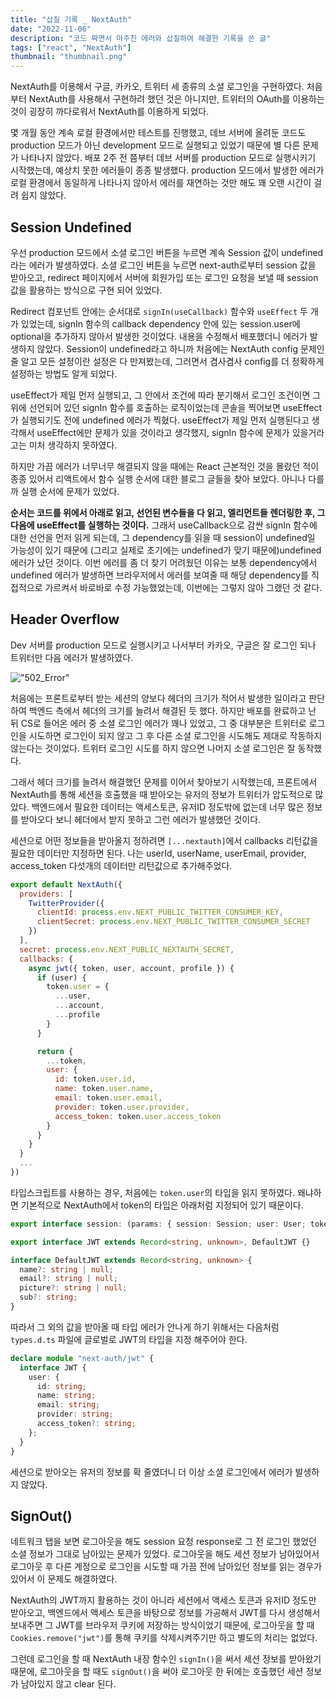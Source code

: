 ```yaml
---
title: "삽질 기록 _ NextAuth"
date: "2022-11-06"
description: "코드 짜면서 마주친 에러와 삽질하여 해결한 기록을 쓴 글"
tags: ["react", "NextAuth"]
thumbnail: "thumbnail.png"
---
```


NextAuth를 이용해서 구글, 카카오, 트위터 세 종류의 소셜 로그인을 구현하였다. 처음부터 NextAuth를 사용해서 구현하려 했던 것은 아니지만,
트위터의 OAuth를 이용하는 것이 굉장히 까다로워서 NextAuth를 이용하게 되었다.

몇 개월 동안 계속 로컬 환경에서만 테스트를 진행했고, 데브 서버에 올려둔 코드도 production 모드가 아닌 development 모드로 실행되고 있었기 때문에 별 다른 문제가 나타나지 않았다.
배포 2주 전 쯤부터 데브 서버를 production 모드로 실행시키기 시작했는데, 예상치 못한 에러들이 종종 발생했다.
production 모드에서 발생한 에러가 로컬 환경에서 동일하게 나타나지 않아서 에러를 재연하는 것만 해도 꽤 오랜 시간이 걸려 쉽지 않았다.

## Session Undefined

우선 production 모드에서 소셜 로그인 버튼을 누르면 계속 Session 값이 undefined라는 에러가 발생하였다.
소셜 로그인 버튼을 누르면 next-auth로부터 session 값을 받아오고, redirect 페이지에서 서버에 회원가입 또는 로그인 요청을 보낼 때 session 값을 활용하는 방식으로 구현 되어 있었다.

Redirect 컴포넌트 안에는 순서대로 `signIn(useCallback)` 함수와 `useEffect` 두 개가 있었는데, signIn 함수의 callback dependency 안에 있는 session.user에 optional을 추가하지 않아서 발생한 것이었다. 내용을 수정해서 배포했더니 에러가 발생하지 않았다. Session이 undefined라고 하니까 처음에는 NextAuth config 문제인 줄 알고 모든 설정이란 설정은 다 만져봤는데, 그러면서 겸사겸사 config를 더 정확하게 설정하는 방법도 알게 되었다.

useEffect가 제일 먼저 실행되고, 그 안에서 조건에 따라 분기해서 로그인 조건이면 그 위에 선언되어 있던 signIn 함수를 호출하는 로직이었는데 콘솔을 찍어보면 useEffect가 실행되기도 전에
undefined 에러가 찍혔다. useEffect가 제일 먼저 실행된다고 생각해서 useEffect에만 문제가 있을 것이라고 생각했지, signIn 함수에 문제가 있을거라고는 미처 생각하지 못하였다.

하지만 가끔 에러가 너무너무 해결되지 않을 때에는 React 근본적인 것을 몰랐던 적이 종종 있어서 리액트에서 함수 실행 순서에 대한 블로그 글들을 찾아 보았다.
아니나 다를까 실행 순서에 문제가 있었다.

**순서는 코드를 위에서 아래로 읽고, 선언된 변수들을 다 읽고, 엘리먼트들 렌더링한 후, 그 다음에 useEffect를 실행하는 것이다.**
그래서 useCallback으로 감싼 signIn 함수에 대한 선언을 먼저 읽게 되는데, 그 dependency를 읽을 때 session이 undefined일 가능성이 있기 때문에 (그리고 실제로 초기에는 undefined가 맞기 때문에)undefined 에러가 났던 것이다. 이번 에러를 좀 더 찾기 어려웠던 이유는 보통 dependency에서 undefined 에러가 발생하면 브라우저에서 에러를 보여줄 때 해당 dependency를
직접적으로 가르켜서 바로바로 수정 가능했었는데, 이번에는 그렇지 않아 그랬던 것 같다.

## Header Overflow

Dev 서버를 production 모드로 실행시키고 나서부터 카카오, 구글은 잘 로그인 되나 트위터만 다음 에러가 발생하였다.

!["502_Error"](/images/posts/error_log1/502_error.png)

처음에는 프론트로부터 받는 세션의 양보다 헤더의 크기가 적어서 발생한 일이라고 판단하여 백엔드 측에서 헤더의 크기를 늘려서 해결된 듯 했다.
하지만 배포를 완료하고 난 뒤 CS로 들어온 에러 중 소셜 로그인 에러가 꽤나 있었고, 그 중 대부분은 트위터로 로그인을 시도하면 로그인이 되지 않고
그 후 다른 소셜 로그인을 시도해도 제대로 작동하지 않는다는 것이었다. 트위터 로그인 시도를 하지 않으면 나머지 소셜 로그인은 잘 동작했다.

그래서 헤더 크기를 늘려서 해결했던 문제를 이어서 찾아보기 시작했는데, 프론트에서 NextAuth를 통해 세션을 호출했을 때 받아오는 유저의 정보가 트위터가 압도적으로 많았다.
백엔드에서 필요한 데이터는 액세스토큰, 유저ID 정도밖에 없는데 너무 많은 정보를 받아오다 보니 헤더에서 받지 못하고 그런 에러가 발생했던 것이다.

세션으로 어떤 정보들을 받아올지 정하려면 `[...nextauth]`에서 callbacks 리턴값을 필요한 데이터만 지정하면 된다.
나는 userId, userName, userEmail, provider, access_token 다섯개의 데이터만 리턴값으로 추가해주었다.

```js
export default NextAuth({
  providers: [
    TwitterProvider({
      clientId: process.env.NEXT_PUBLIC_TWITTER_CONSUMER_KEY,
      clientSecret: process.env.NEXT_PUBLIC_TWITTER_CONSUMER_SECRET
    })
  ],
  secret: process.env.NEXT_PUBLIC_NEXTAUTH_SECRET,
  callbacks: {
    async jwt({ token, user, account, profile }) {
      if (user) {
        token.user = {
          ...user,
          ...account,
          ...profile
        }
      }

      return {
        ...token,
        user: {
          id: token.user.id,
          name: token.user.name,
          email: token.user.email,
          provider: token.user.provider,
          access_token: token.user.access_token
        }
      }
    }
  }
  ...
})
```

타입스크립트를 사용하는 경우, 처음에는 `token.user`의 타입을 읽지 못하였다. 왜냐하면 기본적으로 NextAuth에서 token의 타입은 아래처럼 지정되어 있기 때문이다.

```ts
export interface session: (params: { session: Session; user: User; token: JWT }) => Awaitable<Session>;

export interface JWT extends Record<string, unknown>, DefaultJWT {}

interface DefaultJWT extends Record<string, unknown> {
  name?: string | null;
  email?: string | null;
  picture?: string | null;
  sub?: string;
}
```

따라서 그 외의 값을 받아올 때 타입 에러가 안나게 하기 위해서는 다음처럼 `types.d.ts` 파일에 글로벌로 JWT의 타입을 지정 해주어야 한다.

```ts
declare module "next-auth/jwt" {
  interface JWT {
    user: {
      id: string;
      name: string;
      email: string;
      provider: string;
      access_token?: string;
    };
  }
}
```

세션으로 받아오는 유저의 정보를 확 줄였더니 더 이상 소셜 로그인에서 에러가 발생하지 않았다.

## SignOut()

네트워크 탭을 보면 로그아웃을 해도 session 요청 response로 그 전 로그인 했었던 소셜 정보가 그대로 남아있는 문제가 있었다.
로그아웃을 해도 세션 정보가 남아있어서 로그아웃 후 다른 계정으로 로그인을 시도할 때 가끔 전에 남아있던 정보를 읽는 경우가 있어서 이 문제도 해결하였다.

NextAuth의 JWT까지 활용하는 것이 아니라 세션에서 액세스 토큰과 유저ID 정도만 받아오고, 백엔드에서 액세스 토큰을 바탕으로 정보를 가공해서 JWT를 다시 생성해서 보내주면
그 JWT를 브라우저 쿠키에 저장하는 방식이었기 때문에, 로그아웃을 할 때 `Cookies.remove("jwt")`를 통해 쿠키를 삭제시켜주기만 하고 별도의 처리는 없었다.

그런데 로그인을 할 때 NextAuth 내장 함수인 `signIn()`을 써서 세션 정보를 받아왔기 때문에, 로그아웃을 할 때도 `signOut()`을 써야 로그아웃 한 뒤에는 호출했던 세션 정보가
남아있지 않고 clear 된다.
